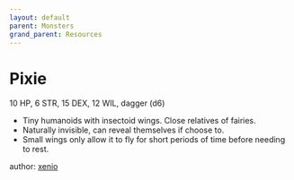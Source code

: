 ```yaml
---
layout: default
parent: Monsters
grand_parent: Resources
---
```


# Pixie
10 HP, 6 STR, 15 DEX, 12 WIL, dagger (d6)
- Tiny humanoids with insectoid wings. Close relatives of fairies.
- Naturally invisible, can reveal themselves if choose to.
- Small wings only allow it to fly for short periods of time before needing to rest.

author: [xenio](https://xenioinabottle.blogspot.com)

